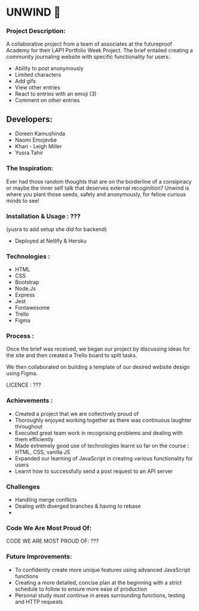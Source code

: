 # UNWIND 📖 

### Project Description:
A collaborative project from a team of associates at the futureproof Academy for their LAP1 Portfolio Week Project. The brief entailed creating a community journaling website with specific functionality for users:
- Ability to post anonymously
- Limited characters
- Add gifs
- View other entries
- React to entries with an emoji (3)
- Comment on other entries

## Developers:
* Doreen Kamushinda
* Naomi Emojevbe
* Khari - Leigh Miller
* Yusra Tahir

### The Inspiration:
Ever had those random thoughts that are on the borderline of a consipiracy or maybe the inner self talk that deserves external recoginition? Unwind is where you plant those seeds, safely and anonymously, for fellow curious minds to see!


### Installation & Usage : ???
(yusra to add setup she did for backend)
- Deployed at Netlify & Heroku

### Technologies :

- HTML
- CSS
- Bootstrap
- Node.Js
- Express
- Jest
- Fontawesome
- Trello
- Figma

### Process :
Once the brief was received, we began our project by discussing ideas for the site and then created a Trello board to split tasks.

We then collaborated on building a template of our desired website design using Figma.



LICENCE : ???

### Achievements :
- Created a project that we are collectively proud of
- Thoroughly enjoyed working together as there was continuous laughter throughout
- Executed great team work in recognising problems and dealing with them efficiently
- Made extremely good use of technologies learnt so far on the course : HTML, CSS, vanilla JS
- Expanded our learning of JavaScript in creating various functionality for users
- Learnt how to successfully send a post request to an API server

### Challenges
- Handling merge conflicts
- Dealing with diverged branches & having to rebase
- 

### Code We Are Most Proud Of:

CODE WE ARE MOST PROUD OF: ???

### Future Improvements:

- To confidently create more unique features using advanced JavaScript functions
- Creating a more detailed, concise plan at the beginning with a strict schedule to follow to ensure more ease of production
- Personal study must continue in areas surrounding functions, testing and HTTP requests
